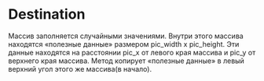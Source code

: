 # Destination
Массив заполняется случайными значениями. Внутри этого массива находятся «полезные данные» размером pic_width x pic_height.
Эти данные находятся на расстоянии pic_x от левого края массива и pic_y от верхнего края массива. Метод копирует 
«полезные данные» в левый верхний угол этого же массива(в начало).
